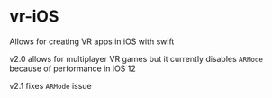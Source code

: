 # vr-iOS
Allows for creating VR apps in iOS with swift

v2.0 allows for multiplayer VR games but it currently disables `ARMode` because of performance in iOS 12

v2.1 fixes `ARMode` issue
